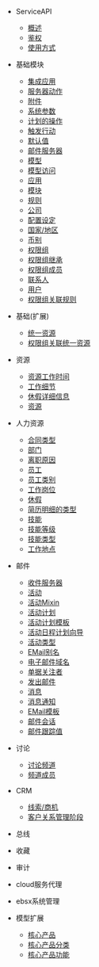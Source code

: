 * ServiceAPI
  * [概述](api/ServiceAPI/ServiceAPI#概述)
  * [鉴权](api/ServiceAPI/ServiceAPI#鉴权)
  * [使用方式](api/ServiceAPI/ServiceAPI#使用方式)

* 基础模块
  * [集成应用](api/ServiceAPI/deapi/hub_app#hub_app)
  * [服务器动作](api/ServiceAPI/deapi/ir_actions_server#ir_actions_server)
  * [附件](api/ServiceAPI/deapi/ir_attachment#ir_attachment)
  * [系统参数](api/ServiceAPI/deapi/ir_config_parameter#ir_config_parameter)
  * [计划的操作](api/ServiceAPI/deapi/ir_cron#ir_cron)
  * [触发行动](api/ServiceAPI/deapi/ir_cron_trigger#ir_cron_trigger)
  * [默认值](api/ServiceAPI/deapi/ir_default#ir_default)
  * [邮件服务器](api/ServiceAPI/deapi/ir_mail_server#ir_mail_server)
  * [模型](api/ServiceAPI/deapi/ir_model#ir_model)
  * [模型访问](api/ServiceAPI/deapi/ir_model_access#ir_model_access)
  * [应用](api/ServiceAPI/deapi/ir_module_category#ir_module_category)
  * [模块](api/ServiceAPI/deapi/ir_module_module#ir_module_module)
  * [规则](api/ServiceAPI/deapi/ir_rule#ir_rule)
  * [公司](api/ServiceAPI/deapi/res_company#res_company)
  * [配置设定](api/ServiceAPI/deapi/res_config_settings#res_config_settings)
  * [国家/地区](api/ServiceAPI/deapi/res_country#res_country)
  * [币别](api/ServiceAPI/deapi/res_currency#res_currency)
  * [权限组](api/ServiceAPI/deapi/res_groups#res_groups)
  * [权限组继承](api/ServiceAPI/deapi/res_groups_implied_rel#res_groups_implied_rel)
  * [权限组成员](api/ServiceAPI/deapi/res_groups_users_rel#res_groups_users_rel)
  * [联系人](api/ServiceAPI/deapi/res_partner#res_partner)
  * [用户](api/ServiceAPI/deapi/res_users#res_users)
  * [权限组关联规则](api/ServiceAPI/deapi/rule_group_rel#rule_group_rel)
* 基础(扩展)
  * [统一资源](api/ServiceAPI/deapi/ir_unires#ir_unires)
  * [权限组关联统一资源](api/ServiceAPI/deapi/unires_group_rel#unires_group_rel)
* 资源
  * [资源工作时间](api/ServiceAPI/deapi/resource_calendar#resource_calendar)
  * [工作细节](api/ServiceAPI/deapi/resource_calendar_attendance#resource_calendar_attendance)
  * [休假详细信息](api/ServiceAPI/deapi/resource_calendar_leaves#resource_calendar_leaves)
  * [资源](api/ServiceAPI/deapi/resource_resource#resource_resource)
* 人力资源
  * [合同类型](api/ServiceAPI/deapi/hr_contract_type#hr_contract_type)
  * [部门](api/ServiceAPI/deapi/hr_department#hr_department)
  * [离职原因](api/ServiceAPI/deapi/hr_departure_reason#hr_departure_reason)
  * [员工](api/ServiceAPI/deapi/hr_employee#hr_employee)
  * [员工类别](api/ServiceAPI/deapi/hr_employee_category#hr_employee_category)
  * [工作岗位](api/ServiceAPI/deapi/hr_job#hr_job)
  * [休假](api/ServiceAPI/deapi/hr_leave#hr_leave)
  * [简历明细的类型](api/ServiceAPI/deapi/hr_resume_line_type#hr_resume_line_type)
  * [技能](api/ServiceAPI/deapi/hr_skill#hr_skill)
  * [技能等级](api/ServiceAPI/deapi/hr_skill_level#hr_skill_level)
  * [技能类型](api/ServiceAPI/deapi/hr_skill_type#hr_skill_type)
  * [工作地点](api/ServiceAPI/deapi/hr_work_location#hr_work_location)
* 邮件
  * [收件服务器](api/ServiceAPI/deapi/fetchmail_server#fetchmail_server)
  * [活动](api/ServiceAPI/deapi/mail_activity#mail_activity)
  * [活动Mixin](api/ServiceAPI/deapi/mail_activity_mixin#mail_activity_mixin)
  * [活动计划](api/ServiceAPI/deapi/mail_activity_plan#mail_activity_plan)
  * [活动计划模板](api/ServiceAPI/deapi/mail_activity_plan_template#mail_activity_plan_template)
  * [活动日程计划向导](api/ServiceAPI/deapi/mail_activity_schedule#mail_activity_schedule)
  * [活动类型](api/ServiceAPI/deapi/mail_activity_type#mail_activity_type)
  * [EMail别名](api/ServiceAPI/deapi/mail_alias#mail_alias)
  * [电子邮件域名](api/ServiceAPI/deapi/mail_alias_domain#mail_alias_domain)
  * [单据关注者](api/ServiceAPI/deapi/mail_followers#mail_followers)
  * [发出邮件](api/ServiceAPI/deapi/mail_mail#mail_mail)
  * [消息](api/ServiceAPI/deapi/mail_message#mail_message)
  * [消息通知](api/ServiceAPI/deapi/mail_notification#mail_notification)
  * [EMail模板](api/ServiceAPI/deapi/mail_template#mail_template)
  * [邮件会话](api/ServiceAPI/deapi/mail_thread#mail_thread)
  * [邮件跟踪值](api/ServiceAPI/deapi/mail_tracking_value#mail_tracking_value)
* 讨论
  * [讨论频道](api/ServiceAPI/deapi/discuss_channel#discuss_channel)
  * [频道成员](api/ServiceAPI/deapi/discuss_channel_member#discuss_channel_member)
* CRM
  * [线索/商机](api/ServiceAPI/deapi/crm_lead#crm_lead)
  * [客户关系管理阶段](api/ServiceAPI/deapi/crm_stage#crm_stage)
* 总线
* 收藏
* 审计
* cloud服务代理
* ebsx系统管理
* 模型扩展
  * [核心产品](api/ServiceAPI/deapi/PSCorePrd#PSCorePrd)
  * [核心产品分类](api/ServiceAPI/deapi/PSCorePrdCat#PSCorePrdCat)
  * [核心产品功能](api/ServiceAPI/deapi/PSCorePrdFunc#PSCorePrdFunc)
